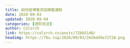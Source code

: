 ```yaml
---
title: 如何给博客添加弹窗通知
date: 2020-09-03
updated: 2020-09-04
categories: [进阶玩法]
author: Colsrch
link: https://colsrch.cn/posts/72bb5148/
headimg: https://7bu.top/2020/09/03/262bdd9a72f28.png
---
```

